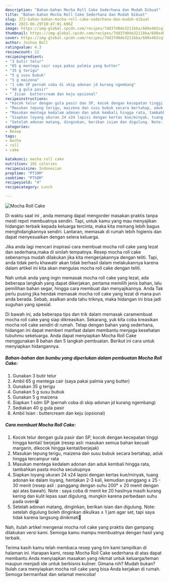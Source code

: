 ```yaml
---
description: "Bahan-bahan Mocha Roll Cake Sederhana dan Mudah Dibuat"
title: "Bahan-bahan Mocha Roll Cake Sederhana dan Mudah Dibuat"
slug: 372-bahan-bahan-mocha-roll-cake-sederhana-dan-mudah-dibuat
date: 2021-06-29T10:47:01.696Z
image: https://img-global.cpcdn.com/recipes/7dd37d0de3211bba/680x482cq70/mocha-roll-cake-foto-resep-utama.jpg
thumbnail: https://img-global.cpcdn.com/recipes/7dd37d0de3211bba/680x482cq70/mocha-roll-cake-foto-resep-utama.jpg
cover: https://img-global.cpcdn.com/recipes/7dd37d0de3211bba/680x482cq70/mocha-roll-cake-foto-resep-utama.jpg
author: Joshua Ball
ratingvalue: 4.3
reviewcount: 12
recipeingredient:
- "3 butir telur"
- "65 g mentega cair saya pakai palmia yang butter"
- "35 g terigu"
- "5 g susu bubuk"
- "5 g maizena"
- "1 sdm SP pernah coba di skip adonan jd kurang ngembang"
- "40 g gula pasir"
- " Isian  buttercream dan keju opsional"
recipeinstructions:
- "Kocok telur dengan gula pasir dan SP, kocok dengan kecepatan tinggi hingga kental/ berjejak (resep asli: masukan semua bahan kecuali margarin, dikocok hingga kental/berjejak)"
- "Masukan tepung terigu, maizena dan susu bubuk secara bertahap, aduk hingga tercampur rata"
- "Masukan mentega kedalam adonan dan aduk kembali hingga rata, tambahkan pasta mocha secukupnya"
- "Siapkan loyang ukuran 24 x24 lapisi dengan kertas kue/minyak, tuang adonan ke dalam loyang, hentakan 2-3 kali, kemudian panggang ± 25 - 30 menit (resep asli : panggang dengan suhu 200° ± 20 menit dengan api atas bawah). Note : saya coba di menit ke 20 hasilnya masih kurang kering dan kulit lepas saat digulung, mungkin karena perbedaan suhu pada oven😁"
- "Setelah adonan matang, dinginkan, berikan isian dan digulung. Note: setelah digulung boleh dinginkan dikulkas ± 1 jam agar set, tapi saya tidak karena langsung dinikmati🤗"
categories:
- Resep
tags:
- mocha
- roll
- cake

katakunci: mocha roll cake 
nutrition: 101 calories
recipecuisine: Indonesian
preptime: "PT39M"
cooktime: "PT58M"
recipeyield: "4"
recipecategory: Lunch

---
```



![Mocha Roll Cake](https://img-global.cpcdn.com/recipes/7dd37d0de3211bba/680x482cq70/mocha-roll-cake-foto-resep-utama.jpg)

Di waktu  saat ini , anda memang dapat mengorder masakan praktis tanpa mesti repot membuatnya sendiri. Tapi, untuk kamu yang mau menyajikan hidangan terbaik kepada keluarga tercinta, maka kita memang lebih bagus menghidangkannya sendiri. Lantaran, memasak di rumah lebih higienis dan dapat menyesuaikan dengan selera keluarga.

Jika anda lagi mencari inspirasi cara membuat mocha roll cake yang lezat dan sederhana,maka di sinilah tempatnya. Resep mocha roll cake  sebenarnya mudah dilakukan jika kita mengerjakannya dengan teliti. Tapi, anda tidak perlu khawatir akan tidak berhasil dalam melakukannya 
karena dalam artikel ini kita akan mengulas mocha roll cake dengan teliti.  



Nah untuk anda yang ingin memasak mocha roll cake yang lezat, ada beberapa langkah yang dapat dikerjakan, pertama memilih jenis bahan, lalu pemilihan bahan segar, hingga cara membuat dan menyajikannya. Anda Tak perlu pusing jika hendak memasak mocha roll cake yang lezat di mana pun anda berada. Sebab, asalkan anda  tahu triknya, maka hidangan ini bisa jadi suguhan yang spesial.

Di bawah ini, ada beberapa tips dan trik dalam memasak caramembuat mocha roll cake yang siap dikreasikan. Sekarang, yuk kita coba kreasikan mocha roll cake sendiri di rumah. Tetap dengan bahan yang sederhana, hidangan ini dapat memberi manfaat dalam membantu menjaga kesehatan tubuhmu sekeluarga. Anda dapat menyiapkan Mocha Roll Cake menggunakan 8 bahan dan 5 langkah pembuatan. Berikut ini cara untuk menyiapkan hidangannya.

<!--inarticleads1-->

##### Bahan-bahan dan bumbu yang diperlukan dalam pembuatan Mocha Roll Cake:

1. Gunakan 3 butir telur
1. Ambil 65 g mentega cair (saya pakai palmia yang butter)
1. Gunakan 35 g terigu
1. Gunakan 5 g susu bubuk
1. Gunakan 5 g maizena
1. Siapkan 1 sdm SP (pernah coba di skip adonan jd kurang ngembang)
1. Sediakan 40 g gula pasir
1. Ambil  Isian : buttercream dan keju (opsional)




<!--inarticleads2-->

##### Cara membuat Mocha Roll Cake:

1. Kocok telur dengan gula pasir dan SP, kocok dengan kecepatan tinggi hingga kental/ berjejak (resep asli: masukan semua bahan kecuali margarin, dikocok hingga kental/berjejak)
1. Masukan tepung terigu, maizena dan susu bubuk secara bertahap, aduk hingga tercampur rata
1. Masukan mentega kedalam adonan dan aduk kembali hingga rata, tambahkan pasta mocha secukupnya
1. Siapkan loyang ukuran 24 x24 lapisi dengan kertas kue/minyak, tuang adonan ke dalam loyang, hentakan 2-3 kali, kemudian panggang ± 25 - 30 menit (resep asli : panggang dengan suhu 200° ± 20 menit dengan api atas bawah). Note : saya coba di menit ke 20 hasilnya masih kurang kering dan kulit lepas saat digulung, mungkin karena perbedaan suhu pada oven😁
1. Setelah adonan matang, dinginkan, berikan isian dan digulung. Note: setelah digulung boleh dinginkan dikulkas ± 1 jam agar set, tapi saya tidak karena langsung dinikmati🤗




Nah, itulah artikel mengenai  mocha roll cake  yang praktis dan gampang dilakukan versi kami. Semoga kamu mampu membuatnya dengan hasil yang terbaik. 

Terima kasih kamu telah membaca resep yang tim kami tampilkan di halaman ini. Harapan kami, resep  Mocha Roll Cake sederhana di atas dapat membantu Anda menyiapkan masakan yang nikmat untuk keluarga/teman maupun menjadi ide untuk berbisnis kuliner. Gimana nih? Mudah bukan? Itulah cara menyiapkan mocha roll cake yang bisa Anda kerjakan di rumah. Semoga bermanfaat dan selamat mencoba!

